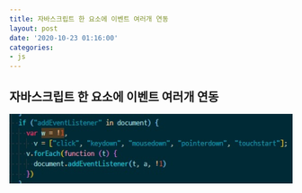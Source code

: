 ```yaml
---
title: 자바스크립트 한 요소에 이벤트 여러개 연동
layout: post
date: '2020-10-23 01:16:00'
categories:
- js
---
```


## 자바스크립트 한 요소에 이벤트 여러개 연동

![](/static/img/script/image146.jpg)